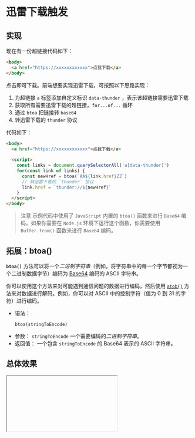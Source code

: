 # 迅雷下载触发

## 实现

现在有一份超链接代码如下：

```html
<body>
  <a href="https://xxxxxxxxxxxx">点我下载</a>
</body>
```

点击即可下载。前端想要实现迅雷下载，可按照以下思路实现：

1. 为超链接 `a` 标签添加自定义标识 `data-thunder` ，表示该超链接需要迅雷下载
2. 获取所有需要迅雷下载的超链接，`for...of...` 循环
3. 通过 `btoa` 把链接转 `base64` 
4. 转迅雷下载的 `thunder` 协议

代码如下：

```html
<body>
  <a href="https://xxxxxxxxxxxx">点我下载</a>
  
  <script>
  	const links = document.querySelectorAll('a[data-thunder]')
    for(const link of links) {
      const newHref = btoa(`AA${link.href}ZZ`)
      // 转迅雷下载的 `thunder` 协议
      link.href = `thunder://${newHref}`
    }
  </script>
</body>
```

> 注意
> 示例代码中使用了 `JavaScript` 内置的 `btoa()` 函数来进行 `Base64` 编码。如果你需要在 `Node.js` 环境下运行这个函数，你需要使用 `Buffer.from()` 函数来进行 `Base64` 编码。

## 拓展：btoa()

**`btoa()`** 方法可以将一个*二进制字符串*（例如，将字符串中的每一个字节都视为一个二进制数据字节）编码为 [Base64](https://developer.mozilla.org/zh-CN/docs/Glossary/Base64) 编码的 ASCII 字符串。

你可以使用这个方法来对可能遇到通信问题的数据进行编码，然后使用 [`atob()`](https://developer.mozilla.org/zh-CN/docs/Web/API/atob) 方法来对数据进行解码。例如，你可以对 ASCII 中的控制字符（值为 0 到 31 的字符）进行编码。

- 语法：
  ```
  btoa(stringToEncode)
  ```
- 参数：
  `stringToEncode` 一个需要编码的*二进制字符串*。
- 返回值：
  一个包含 `stringToEncode` 的 Base64 表示的 ASCII 字符串。

## 总体效果
<Iframe url="https://duyidao.gitee.io/blogweb/detail/js/thunder" />